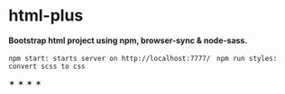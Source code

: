 # html-plus

**Bootstrap html project using npm, browser-sync & node-sass.**

`npm start: starts server on http://localhost:7777/
`
`npm run styles: convert scss to css
`

✶ ✶ ✶ ✶